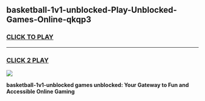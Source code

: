 
## basketball-1v1-unblocked-Play-Unblocked-Games-Online-qkqp3
<h3>
<a href="https://premium76.site?title=basketball-1v1-unblocked&ref=25A">CLICK TO PLAY</a></h3>
<hr>

<h3>
<a href="https://premium76.site?title=basketball-1v1-unblocked&ref=25A">CLICK 2 PLAY</a>
  
</h3>

<a href="https://premium76.site?title=basketball-1v1-unblocked&ref=25A"><img src="https://clearcache.store/games.png"></a>


**basketball-1v1-unblocked games unblocked: Your Gateway to Fun and Accessible Online Gaming**

